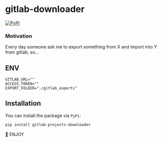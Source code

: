 # gitlab-downloader 


<p align="left">
         <a href="https://pypi.python.org/pypi/prefect-gitlab/" alt="PyPI version">
        <img alt="PyPI" src="https://img.shields.io/pypi/v/gitlab-projects-downloader?color=26272B&labelColor=090422"></a>
</p>

### Motivation
Every day someone ask me to export something from X and import into Y  from gitlab; so...

## ENV 
```dotenv
GITLAB_URL=""
ACCESS_TOKEN=""
EXPORT_FOLDER="./gitlab_exports"
```

## Installation

You can install the package via `PyPi`:

```bash
pip install gitlab-projects-downloader
```


🍕 ENJOY 